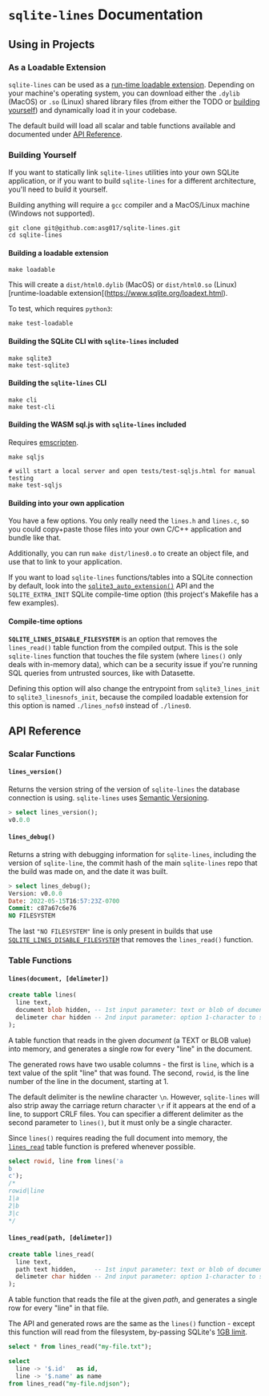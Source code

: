 # `sqlite-lines` Documentation

## Using in Projects

### As a Loadable Extension

`sqlite-lines` can be used as a [run-time loadable extension](https://www.sqlite.org/loadext.html). Depending on your machine's operating system, you can download either the `.dylib` (MacOS) or `.so` (Linux) shared library files (from either the TODO or [building yourself](#building-yourself)) and dynamically load it in your codebase.

The default build will load all scalar and table functions available and documented under [API Reference](#api-reference).

### Building Yourself

If you want to statically link `sqlite-lines` utilities into your own SQLite application, or if you want to build `sqlite-lines` for a different architecture, you'll need to build it yourself.

Building anything will require a `gcc` compiler and a MacOS/Linux machine (Windows not supported).

```
git clone git@github.com:asg017/sqlite-lines.git
cd sqlite-lines
```

#### Building a loadable extension

```
make loadable
```

This will create a `dist/html0.dylib` (MacOS) or `dist/html0.so` (Linux)[runtime-loadable extension[(https://www.sqlite.org/loadext.html).

To test, which requires `python3`:

```
make test-loadable
```

#### Building the SQLite CLI with `sqlite-lines` included

```
make sqlite3
make test-sqlite3
```

#### Building the `sqlite-lines` CLI

```
make cli
make test-cli
```

#### Building the WASM sql.js with `sqlite-lines` included

Requires [emscripten](https://github.com/emscripten-core/emscripten).

```
make sqljs

# will start a local server and open tests/test-sqljs.html for manual testing
make test-sqljs
```

#### Building into your own application

You have a few options. You only really need the `lines.h` and `lines.c`, so you could copy+paste those files into your own C/C++ application and bundle like that.

Additionally, you can run `make dist/lines0.o` to create an object file, and use that to link to your application.

If you want to load `sqlite-lines` functions/tables into a SQLite connection by default, look into the [`sqlite3_auto_extension()`](https://www.sqlite.org/c3ref/auto_extension.html) API and the `SQLITE_EXTRA_INIT` SQLite compile-time option (this project's Makefile has a few examples).

#### Compile-time options

**`SQLITE_LINES_DISABLE_FILESYSTEM`** is an option that removes the `lines_read()` table function from the compiled output. This is the sole `sqlite-lines` function that touches the file system (where `lines()` only deals with in-memory data), which can be a security issue if you're running SQL queries from untrusted sources, like with Datasette.

Defining this option will also change the entrypoint from `sqlite3_lines_init` to `sqlite3_linesnofs_init`, because the compiled loadable extension for this option is named `./lines_nofs0` instead of `./lines0`.

## API Reference

### Scalar Functions

#### `lines_version()`

Returns the version string of the version of `sqlite-lines` the database connection is using. `sqlite-lines` uses [Semantic Versioning](https://semver.org/).

```sql
> select lines_version();
v0.0.0
```

#### `lines_debug()`

Returns a string with debugging information for `sqlite-lines`, including the version of `sqlite-line`, the commit hash of the main `sqlite-lines` repo that the build was made on, and the date it was built.

```sql
> select lines_debug();
Version: v0.0.0
Date: 2022-05-15T16:57:23Z-0700
Commit: c87a67c6e76
NO FILESYSTEM
```

The last `"NO FILESYSTEM"` line is only present in builds that use [`SQLITE_LINES_DISABLE_FILESYSTEM`](#SQLITE_LINES_DISABLE_FILESYSTEM) that removes the `lines_read()` function.

### Table Functions

#### `lines(document, [delimeter])`

```sql
create table lines(
  line text,
  document blob hidden, -- 1st input parameter: text or blob of document to read
  delimeter char hidden -- 2nd input parameter: option 1-character to split on
);
```

A table function that reads in the given _document_ (a TEXT or BLOB value) into memory, and generates a single row for every "line" in the document.

The generated rows have two usable columns - the first is `line`, which is a text value of the split "line" that was found. The second, `rowid`, is the line number of the line in the document, starting at 1.

The default delimiter is the newline character `\n`. However, `sqlite-lines` will also strip away the carriage return character `\r` if it appears at the end of a line, to support CRLF files. You can specifier a different delimiter as the second parameter to `lines()`, but it must only be a single character.

Since `lines()` requires reading the full document into memory, the [`lines_read`](#linesreadpath-delimeter) table function is prefered whenever possible.

```sql
select rowid, line from lines('a
b
c');
/*
rowid|line
1|a
2|b
3|c
*/

```

#### `lines_read(path, [delimeter])`

```sql
create table lines_read(
  line text,
  path text hidden,     -- 1st input parameter: text or blob of document to read
  delimeter char hidden -- 2nd input parameter: option 1-character to split on
);
```

A table function that reads the file at the given _path_, and generates a single row for every "line" in that file.

The API and generated rows are the same as the `lines()` function - except this function will read from the filesystem, by-passing SQLite's [1GB limit](https://www.sqlite.org/limits.html#max_length).

```sql
select * from lines_read("my-file.txt");

select
  line -> '$.id'   as id,
  line -> '$.name' as name
from lines_read("my-file.ndjson");
```
